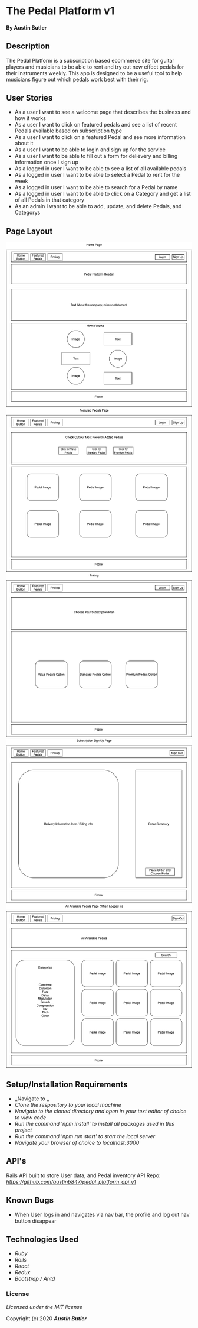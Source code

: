 # The Pedal Platform v1

#### By Austin Butler

## Description

The Pedal Platform is a subscription based ecommerce site for guitar players and musicians to be able to rent and try out new effect pedals for their instruments weekly. This app is designed to be a useful tool to help musicians figure out which pedals work best with their rig.


## User Stories

* As a user I want to see a welcome page that describes the business and how it works
* As a user I want to click on featured pedals and see a list of recent Pedals available based on subscription type
* As a user I want to click on a featured Pedal and see more information about it
* As a user I want to be able to login and sign up for the service
* As a user I want to be able to fill out a form for delievery and billing information once I sign up
* As a logged in user I want to be able to see a list of all available pedals 
* As a logged in user I want to be able to select a Pedal to rent for the week
* As a logged in user I want to be able to search for a Pedal by name
* As a logged in user I want to be able to click on a Category and get a list of all Pedals in that category
* As an admin I want to be able to add, update, and delete Pedals, and Categorys

## Page Layout

![Page Layout](./public/HomePage.png)
![Page Layout](./public/FeaturedPedalsPage.png)
![Page Layout](./public/PricingPage.png)
![Page Layout](./public/SubscriptionPage.png)
![Page Layout](./public/AvailablePedalsPage.png)


## Setup/Installation Requirements

* _Navigate to _
* _Clone the respository to your local machine_
* _Navigate to the cloned directory and open in your text editor of choice to view code_
* _Run the command 'npm install' to install all packages used in this project_
* _Run the command 'npm run start' to start the local server_
* _Navigate your browser of choice to localhost:3000_


## API's
Rails API built to store User data, and Pedal inventory
API Repo: _https://github.com/austinb847/pedal_platform_api_v1_


## Known Bugs
* When User logs in and navigates via nav bar, the profile and log out nav button disappear


## Technologies Used

* _Ruby_
* _Rails_
* _React_
* _Redux_
* _Bootstrap / Antd_

### License

*Licensed under the MIT license*

Copyright (c) 2020 **_Austin Butler_**